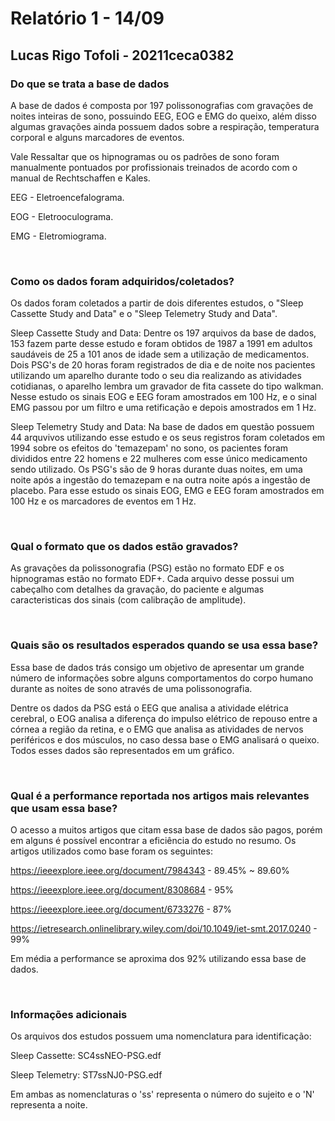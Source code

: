 # Relatório 1 - 14/09
## Lucas Rigo Tofoli - 20211ceca0382

### Do que se trata a base de dados
A base de dados é composta por 197 polissonografias com gravações de noites inteiras de sono, possuindo EEG, EOG e EMG do queixo, além disso algumas gravações ainda possuem dados sobre a respiração, temperatura corporal e alguns marcadores de eventos.

Vale Ressaltar que os hipnogramas ou os padrões de sono foram manualmente pontuados por profissionais treinados de acordo com o manual de Rechtschaffen e Kales.

EEG - Eletroencefalograma.

EOG - Eletrooculograma.

EMG - Eletromiograma.

&nbsp;
### Como os dados foram adquiridos/coletados?
Os dados foram coletados a partir de dois diferentes estudos, o "Sleep Cassette Study and Data" e o "Sleep Telemetry Study and Data".

Sleep Cassette Study and Data: Dentre os 197 arquivos da base de dados, 153 fazem parte desse estudo e foram obtidos de 1987 a 1991 em adultos saudáveis de 25 a 101 anos de idade sem a utilização de medicamentos. Dois PSG's de 20 horas foram registrados de dia e de noite nos pacientes utilizando um aparelho durante todo o seu dia realizando as atividades cotidianas, o aparelho lembra um gravador de fita cassete do tipo walkman. Nesse estudo os sinais EOG e EEG foram amostrados em 100 Hz, e o sinal EMG passou por um filtro e uma retificação e depois amostrados em 1 Hz.

Sleep Telemetry Study and Data: Na base de dados em questão possuem 44 arquvivos utilizando esse estudo e os seus registros foram coletados em 1994 sobre os efeitos do 'temazepam' no sono, os pacientes foram divididos entre 22 homens e 22 mulheres com esse único medicamento sendo utilizado. Os PSG's são de 9 horas durante duas noites, em uma noite após a ingestão do temazepam e na outra noite após a ingestão de placebo. Para esse estudo os sinais EOG, EMG e EEG foram amostrados em 100 Hz e os marcadores de eventos em 1 Hz.

&nbsp;
### Qual o formato que os dados estão gravados?
As gravações da polissonografia (PSG) estão no formato EDF e os hipnogramas estão no formato EDF+. Cada arquivo desse possui um cabeçalho com detalhes da gravação, do paciente e algumas caracteristicas dos sinais (com calibração de amplitude).

&nbsp;
### Quais são os resultados esperados quando se usa essa base?
Essa base de dados trás consigo um objetivo de apresentar um grande número de informações sobre alguns comportamentos do corpo humano durante as noites de sono através de uma polissonografia.

Dentre os dados da PSG está o EEG que analisa a atividade elétrica cerebral, o EOG analisa a diferença do impulso elétrico de repouso entre a córnea a região da retina, e o EMG que analisa as atividades de nervos periféricos e dos músculos, no caso dessa base o EMG analisará o queixo. Todos esses dados são representados em um gráfico.

&nbsp;
### Qual é a performance reportada nos artigos mais relevantes que usam essa base? 
O acesso a muitos artigos que citam essa base de dados são pagos, porém em alguns é possível encontrar a eficiência do estudo no resumo. Os artigos utilizados como base foram os seguintes:

https://ieeexplore.ieee.org/document/7984343 - 89.45% ~ 89.60%

https://ieeexplore.ieee.org/document/8308684 - 95%

https://ieeexplore.ieee.org/document/6733276 - 87%

https://ietresearch.onlinelibrary.wiley.com/doi/10.1049/iet-smt.2017.0240 - 99%

Em média a performance se aproxima dos 92% utilizando essa base de dados.

&nbsp;
### Informações adicionais
Os arquivos dos estudos possuem uma nomenclatura para identificação:

Sleep Cassette: SC4ssNEO-PSG.edf

Sleep Telemetry: ST7ssNJ0-PSG.edf

Em ambas as nomenclaturas o 'ss' representa o número do sujeito e o 'N' representa a noite.